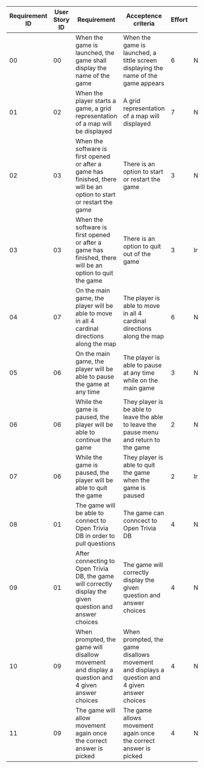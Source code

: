 Requirement ID| User Story ID | Requirement|Acceptence criteria |Effort | Priority | Status
--------------|---------------|------------|--------------------|-------|----------|------
00 | 00 | When the game is launched, the game shall display the name of the game | When the game is launched, a tittle screen displaying the name of the game appears | 6 | Necessary | SATISFIED
01 | 02 | When the player starts a game, a grid representation of a map will be displayed | A grid representation of a map will displayed | 7 | Necessary | WORKING
02 | 03 | When the software is first opened or after a game has finished, there will be an option to start or restart the game | There is an option to start or restart the game | 3 | Necessary | SATISFIED
03 | 03 | When the software is first opened or after a game has finished, there will be an option to quit the game | There is an option to quit out of the game | 3 | Important | SATISFIED
04 | 07 | On the main game, the player will be able to move in all 4 cardinal directions along the map | The player is able to move in all 4 cardinal directions along the map | 6 | Necessary | SATISFIED
05 | 06 | On the main game, the player will be able to pause the game at any time | The player is able to pause at any time while on the main game | 3 | Necessary | WORKING
06 | 06 | While the game is paused, the player will be able to continue the game | They player is be able to leave the able to leave the pause menu and return to the game | 2 | Necessary | WORKING
07 | 06 | While the game is paused, the player will be able to quit the game | They player is able to quit the game when the game is paused | 2 | Important | WORKING 
08 | 01 | The game will be able to connect to Open Trivia DB in order to pull questions | The game can conncect to Open Trivia DB | 4 | Neccessary | WORKING
09 | 01 | After connecting to Open Trivia DB, the game will correctly display the given question and answer choices | The game will correctly display the given question and answer choices | 4 | Neccessary | WORKING
10 | 09 | When prompted,  the game will disallow movement and display a question and 4 given answer choices | When prompted, the game disallows movement and displays a question and 4 given answer choices | 4 | Necessary | SATISFIED
11 | 09 | The game will allow movement again once the correct answer is picked | The game allows movement again once the correct answer is picked | 4 | Neccessary | SATISFIED
 

